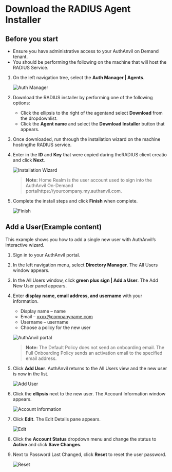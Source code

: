 [title]: # (Download the RADIUS Agent Installer)
[tags]: # (agent)
[priority]: # (102)
# Download the RADIUS Agent Installer

## Before you start

   * Ensure you have administrative access to your AuthAnvil on Demand tenant.
   * You should be performing the following on the machine that will host the RADIUS Service.

1. On the left navigation tree, select the __Auth Manager | Agents__.

   ![Auth Manager](images/7.png)
1. Download the RADIUS installer by performing one of the following options:
   * Click the ellipsis to the right of the agentand select __Download__ from the dropdownlist.
   * Click the __Agent name__ and select the __Download Installer__ button that appears.
1. Once downloaded, run through the installation wizard on the machine hostingthe RADIUS service.
1. Enter in the __ID__ and __Key__ that were copied during theRADIUS client creatio and click __Next__.

   ![Installation Wizard](images/8.png)

   >**Note:** Home Realm is the user account used to sign into the AuthAnvil On-Demand portalhttps://yourcompany.my.authanvil.com.

1. Complete the install steps and click __Finish__ when complete.

   ![Finish](images/9.png)

## Add a User(Example content)

This example shows you how to add a single new user with AuthAnvil’s interactive wizard.

1. Sign in to your AuthAnvil portal.
1. In the left navigation menu, select __Directory Manager__. The All Users window appears.
1. In the All Users window, click __green plus sign | Add a User__. The Add New User panel appears.
1. Enter __display name, email address, and username__ with your information.
   * Display name – name
   * Email – xxxx@companyname.com
   * Username – username
   * Choose a policy for the new user

   ![AuthAnvil portal](images/10.png)

   >**Note:** The Default Policy does not send an onboarding email. The Full Onboarding Policy sends an activation email to the specified email address.

1. Click __Add User__. AuthAnvil returns to the All Users view and the new user is now in the list.

   ![Add User](images/11.png)
1. Click the __ellipsis__ next to the new user. The Account Information window appears.

   ![Account Information](images/12.png)
1. Click __Edit__. The Edit Details pane appears.

   ![Edit](images/13.png)
1. Click the __Account Status__ dropdown menu and change the status to __Active__ and click __Save Changes__.
1. Next to Password Last Changed, click __Reset__ to reset the user password.

   ![Reset](images/14.png)

